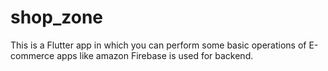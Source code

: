 # shop_zone

This is a Flutter app in which you can perform some basic operations of E-commerce apps like amazon
Firebase is used for backend.